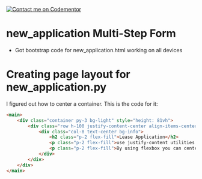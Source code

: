 [![Contact me on Codementor](https://www.codementor.io/m-badges/boonecabal/im-a-cm-g.svg)](https://www.codementor.io/@boonecabal?refer=badge)

# new_application Multi-Step Form

* Got bootstrap code for new_application.html working on all devices
# Creating page layout for new_application.py

I figured out how to center a container.  This is the code for it:

```html
<main>
	<div class="container py-3 bg-light" style="height: 81vh">
		<div class="row h-100 justify-content-center align-items-center">
			<div class="col-8 text-center bg-info">
				<h2 class="p-2 flex-fill">Lease Application</h2>
				<p class="p-2 flex-fill">use justify-content utilities on flexbox containers to change the alignment of flex items on the main axis (the x-axis to start, y-axis if flex-direction: column). Choose from start (browser default), end, center, between, around, or evenly.</p>
				<p class="p-2 flex-fill">By using flexbox you can center the entire the column of the grid.</p>
			</div>
		</div>
	</div>
</main>